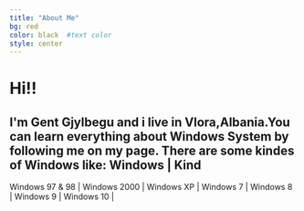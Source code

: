 ```yaml
---
title: "About Me"
bg: red     
color: black  #text color
style: center
---
```


# Hi!!
I'm Gent Gjylbegu and i live in Vlora,Albania.You can learn everything about Windows System by following me on my page.
There are some kindes of Windows like:
Windows | Kind
---------------------
Windows 97 & 98 |
Windows 2000  |
Windows XP |
Windows 7 |
Windows 8 |
Windows 9 |
Windows 10 |

